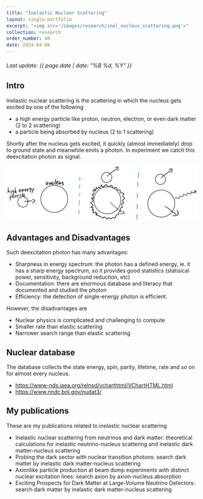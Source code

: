 ```yaml
---
title: "Inelastic Nuclear Scattering"
layout: single-portfolio
excerpt: "<img src='/images/research/inel_nucleus_scattering.png'>"
collection: research
order_number: 40
date: 2024-04-08
---
```

<h6>Last update: {{ page.date | date: "%B %d, %Y" }}</h6>


## Intro
Inelastic nuclear scattering is the scattering in which the nucleus gets excited by one of the following
- a high energy particle like proton, neutron, electron, or even dark matter (2 to 2 scattering)
- a particle being absorbed by nucleus (2 to 1 scattering)

Shortly after the nucleus gets excited, it quickly (almost immediately) drop to ground state and meanwhile emits a photon. In experiment we catch this deexcitation photon as signal.

<img src="/images/research/inel_nucleus_scattering.png" alt="drawing" width="600"/>


## Advantages and Disadvantages
Such deexcitation photon has many advantages:
- Sharpness in energy spectrum: the photon has a defined energy, ie. it has a sharp energy spectrum, so it provides good statistics (statisical power, sensitivity, background reduction, etc)
- Documentation: there are enormous database and literacy that documented and studied the photon
- Efficiency: the detection of single-energy photon is efficient.

However, the disadvantages are
- Nuclear physics is complicated and challenging to compute
- Smaller rate than elastic scattering
- Narrower search range than elastic scattering


## Nuclear database
The database collects the state energy, spin, parity, lifetime, rate and so on for almost every nucleus.
- https://www-nds.iaea.org/relnsd/vcharthtml/VChartHTML.html
- https://www.nndc.bnl.gov/nudat3/


## My publications
These are my publications related to inelastic nuclear scattering
- Inelastic nuclear scattering from neutrinos and dark matter: theoretical calculations for inelastic neutrino-nucleus scattering and inelastic dark matter-nucleus scattering
- Probing the dark sector with nuclear transition photons: search dark matter by inelastic dark matter-nucleus scattering
- Axionlike particle production at beam dump experiments with distinct nuclear excitation lines: search axion by axion-nucleus absorption
- Exciting Prospects for Dark Matter at Large-Volume Neutrino Detectors: search dark matter by inelastic dark matter-nucleus scattering